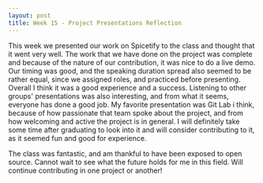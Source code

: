 ```yaml
---
layout: post
title: Week 15 - Project Presentations Reflection
---
```


This week we presented our work on Spicetify to the class and thought that it went very well. The work that we have done on the project was complete and because of the nature of our contribution, it was nice to do a live demo. Our timing was good, and the speaking duration spread also seemed to be rather equal, since we assigned roles, and practiced before presenting. Overall I think it was a good experience and a success. Listening to other groups' presentations was also interesting, and from what it seems, everyone has done a good job. My favorite presentation was Git Lab i think, because of how passionate that team spoke about the project, and from how welcoming and active the project is in general. I will definitely take some time after graduating to look into it and will consider contributing to it, as it seemed fun and good for experience.

The class was fantastic, and am thankful to have been exposed to open source. Cannot wait to see what the future holds for me in this field. Will continue contributing in one project or another!